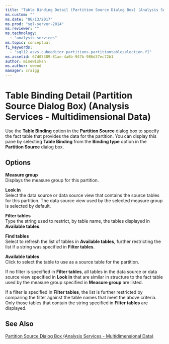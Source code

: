 ```yaml
---
title: "Table Binding Detail (Partition Source Dialog Box) (Analysis Services - Multidimensional Data) | Microsoft Docs"
ms.custom: ""
ms.date: "06/13/2017"
ms.prod: "sql-server-2014"
ms.reviewer: ""
ms.technology: 
  - "analysis-services"
ms.topic: conceptual
f1_keywords: 
  - "sql12.asvs.cubeeditor.partitions.partitiontableselection.f1"
ms.assetid: 67d05389-81ae-4a6b-947b-986d37ec72b1
author: minewiskan
ms.author: owend
manager: craigg
---
```

# Table Binding Detail (Partition Source Dialog Box) (Analysis Services - Multidimensional Data)
  Use the **Table Binding** option in the **Partition Source** dialog box to specify the fact table that provides the data for the partition. You can display this pane by selecting **Table Binding** from the **Binding type** option in the **Partition Source** dialog box.  
  
## Options  
 **Measure group**  
 Displays the measure group for this partition.  
  
 **Look in**  
 Select the data source or data source view that contains the source tables for this partition. The data source view used by the selected measure group is selected by default.  
  
 **Filter tables**  
 Type the string used to restrict, by table name, the tables displayed in **Available tables**.  
  
 **Find tables**  
 Select to refresh the list of tables in **Available tables**, further restricting the list if a string was specified in **Filter tables**.  
  
 **Available tables**  
 Click to select the table to use as a source table for the partition.  
  
 If no filter is specified in **Filter tables**, all tables in the data source or data source view specified in **Look in** that are similar in structure to the fact table used by the measure group specified in **Measure group** are listed.  
  
 If a filter is specified in **Filter tables**, the list is further restricted by comparing the filter against the table names that meet the above criteria. Only those tables that contain the string specified in **Filter tables** are displayed.  
  
## See Also  
 [Partition Source Dialog Box &#40;Analysis Services - Multidimensional Data&#41;](partition-source-dialog-box-analysis-services-multidimensional-data.md)  
  
  
